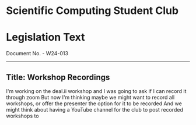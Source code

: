 # Scientific Computing Student Club

# Legislation Text
Document No. - W24-013

---

Title: Workshop Recordings
---

I'm working on the deal.ii workshop and I was going to ask if I can record it through zoom
But now I'm thinking maybe we might want to record all workshops, or offer the presenter the option for it to be recorded
And we might think about having a YouTube channel for the club to post recorded workshops to